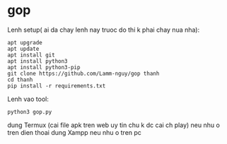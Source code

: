 # gop
Lenh setup( ai da chay lenh nay truoc do thi k phai chay nua nha):
```
apt upgrade
apt update
apt install git
apt install python3
apt install python3-pip
git clone https://github.com/Lamm-nguy/gop thanh
cd thanh
pip install -r requirements.txt
```

Lenh vao tool:
```
python3 gop.py
```

dung Termux (cai file apk tren web uy tin chu k dc cai ch play) neu nhu o tren dien thoai
dung Xampp neu nhu o tren pc
